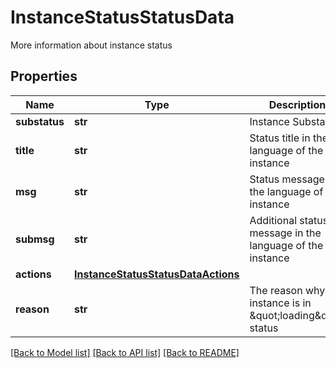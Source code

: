 # InstanceStatusStatusData

More information about instance status
## Properties
Name | Type | Description | Notes
------------ | ------------- | ------------- | -------------
**substatus** | **str** | Instance Substatus | [optional] 
**title** | **str** | Status title in the language of the instance | [optional] 
**msg** | **str** | Status message in the language of the instance | [optional] 
**submsg** | **str** | Additional status message in the language of the instance | [optional] 
**actions** | [**InstanceStatusStatusDataActions**](InstanceStatusStatusDataActions.md) |  | [optional] 
**reason** | **str** | The reason why the instance is in \&quot;loading\&quot; status | [optional] 

[[Back to Model list]](../README.md#documentation-for-models) [[Back to API list]](../README.md#documentation-for-api-endpoints) [[Back to README]](../README.md)



